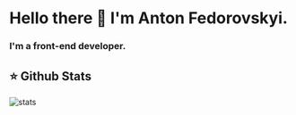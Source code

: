 # Hello there 👋 I'm Anton Fedorovskyi.
### I'm a front-end developer. 
  
## :star: Github Stats
<img alt="stats" src="https://github-readme-stats.vercel.app/api?username=fedorovsky&show_icons=true&hide_border=true&hide_title=true" />
